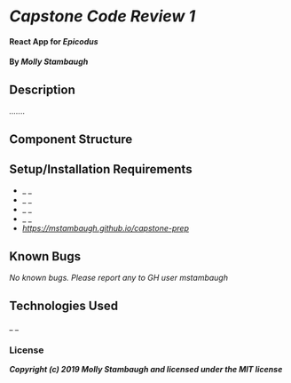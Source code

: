 # _Capstone Code Review 1_

#### React App for _**Epicodus**_

#### By _**Molly Stambaugh**_

## Description

_......._
## Component Structure 


## Setup/Installation Requirements

* _ _
* _ _
* _ _ 
* _ _
* _https://mstambaugh.github.io/capstone-prep_


## Known Bugs

_No known bugs. Please report any to GH user mstambaugh_



## Technologies Used

_ _

### License


**_Copyright (c) 2019 Molly Stambaugh and licensed under the MIT license_**
